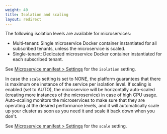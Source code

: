 ```yaml
---
weight: 40
title: Isolation and scaling
layout: redirect
---
```


The following isolation levels are available for microservices:

* Multi-tenant: Single microservice Docker container instantiated for all subscribed tenants, unless the microservice is scaled.
* Single-tenant: Dedicated microservice Docker container instantiated for each subscribed tenant.

See [Microservice manifest > Settings](#settings) for the `isolation` setting.

In case the `scale` setting is set to NONE, the platform guarantees that there is maximum one instance of the service per isolation level. If scaling is enabled (set to AUTO), the microservice will be horizontally auto-scaled (creating more instances of the microservice) in case of high CPU usage.
Auto-scaling monitors the microservices to make sure that they are operating at the desired performance levels, and it will automatically scale up your cluster as soon as you need it and scale it back down when you don't.

See [Microservice manifest > Settings](#manifest) for the `scale` setting.
